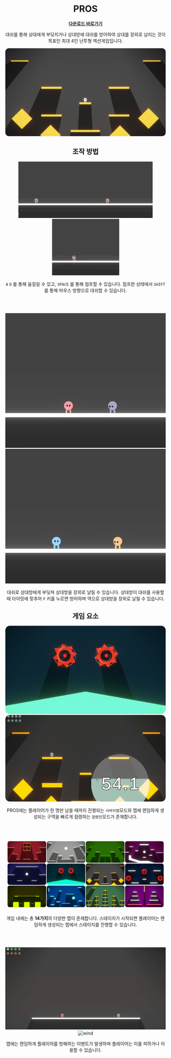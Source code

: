 <div align="center">

# PROS

[**다운로드 바로가기**](https://drive.google.com/file/d/1WJahNkOlYfkfCPFyd9jfuT0QUd1mSMPd/view?usp=sharing)

대쉬를 통해 상대에게 부딪치거나 상대방에 대쉬를 방어하여 상대를 장외로 날리는 것이 목표인 최대 4인 난투형 액션게임입니다. 

![mainView](ReadmeResource/mainView.png)

## 조작 방법

<img src="ReadmeResource/movement.gif" width="211"/><img src="ReadmeResource/jump.gif" width="211"/><img src="ReadmeResource/dash.gif" width="211"/>

`A` `D` 를 통해 움질일 수 있고, `SPACE` 를 통해 점프할 수 있습니다. 점프한 상태에서 `SHIFT` 를 통해 마우스 방향으로 대쉬할 수 있습니다.

</br></br>

![attack](ReadmeResource/attack.gif)![shield](ReadmeResource/shield.gif)

대쉬로 상대방에게 부딪쳐 상대방을 장외로 날릴 수 있습니다. 상대방이 대쉬를 사용할 때 타이밍에 맞추어 `F` 키를 누르면 방어하며 역으로 상대방을 장외로 날릴 수 있습니다.

## 게임 요소

![survive](ReadmeResource/survive.png)![occupation](ReadmeResource/occupation.png)

PROS에는 플레이어가 한 명만 남을 때까지 진행되는 `서바이벌`모드와 맵에 랜덤하게 생성되는 구역을 빠르게 점령하는 `점령전`모드가 존재합니다.

</br></br>

![map](ReadmeResource/map.png)

게임 내에는 총 **14가지**의 다양한 맵이 존재합니다. 스테이지가 시작되면 플레이어는 랜덤하게 생성되는 맵에서 스테이지를 진행할 수 있습니다.

</br></br>

![train](ReadmeResource/train.gif)![wind](ReadmeResource/wind.gif)

맵에는 랜덤하게 플레이어를 방해하는 이벤트가 발생하며 플레이어는 이를 피하거나 이용할 수 있습니다.

</div>
